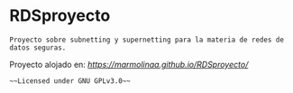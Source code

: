 # **RDSproyecto**
`Proyecto sobre subnetting y supernetting para la materia de redes de datos seguras.`

Proyecto alojado en: _https://marmolinaa.github.io/RDSproyecto/_
    
    ~~Licensed under GNU GPLv3.0~~